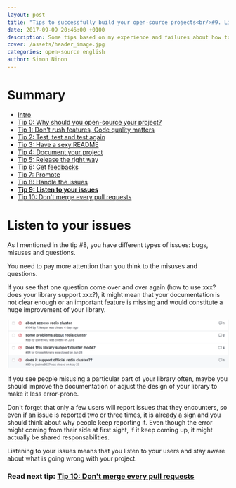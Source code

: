 ```yaml
---
layout: post
title: "Tips to successfully build your open-source projects<br/>#9. Listen to your issues"
date: 2017-09-09 20:46:00 +0100
description: Some tips based on my experience and failures about how to successfully build an open-source project
cover: /assets/header_image.jpg
categories: open-source english
author: Simon Ninon
---
```


# Summary
* [Intro](/2017/09/09/tips-to-build-your-open-source-projects-intro.html)
* [Tip 0: Why should you open-source your project?](/2017/09/09/tips-to-build-your-open-source-projects-tip00-why.html)
* [Tip 1: Don't rush features, Code quality matters](/2017/09/09/tips-to-build-your-open-source-projects-tip01-quality.html)
* [Tip 2: Test, test and test again](/2017/09/09/tips-to-build-your-open-source-projects-tip02-test.html)
* [Tip 3: Have a sexy README](/2017/09/09/tips-to-build-your-open-source-projects-tip03-sexy-readme.html)
* [Tip 4: Document your project](/2017/09/09/tips-to-build-your-open-source-projects-tip04-document.html)
* [Tip 5: Release the right way](/2017/09/09/tips-to-build-your-open-source-projects-tip05-release.html)
* [Tip 6: Get feedbacks](/2017/09/09/tips-to-build-your-open-source-projects-tip06-feedbacks.html)
* [Tip 7: Promote](/2017/09/09/tips-to-build-your-open-source-projects-tip07-promote.html)
* [Tip 8: Handle the issues](/2017/09/09/tips-to-build-your-open-source-projects-tip08-handle-issues.html)
* **[Tip 9: Listen to your issues](/2017/09/09/tips-to-build-your-open-source-projects-tip09-listen-issues.html)**
* [Tip 10: Don't merge every pull requests](/2017/09/09/tips-to-build-your-open-source-projects-tip10-pull-requests.html)


# Listen to your issues
As I mentioned in the tip #8, you have different types of issues: bugs, misuses and questions.

You need to pay more attention than you think to the misuses and questions.

If you see that one question come over and over again (how to use xxx? does your library support xxx?), it might mean that your documentation is not clear enough or an important feature is missing and would constitute a huge improvement of your library.

<img src="/assets/tips_to_build_your_open_source_projects/listen.png" title="listen"/>

If you see people misusing a particular part of your library often, maybe you should improve the documentation or adjust the design of your library to make it less error-prone.

Don't forget that only a few users will report issues that they encounters, so even if an issue is reported two or three times, it is already a sign and you should think about why people keep reporting it.
Even though the error might coming from their side at first sight, if it keep coming up, it might actually be shared responsabilities.

Listening to your issues means that you listen to your users and stay aware about what is going wrong with your project.

### Read next tip: [Tip 10: Don't merge every pull requests](/2017/09/09/tips-to-build-your-open-source-projects-tip10-pull-requests.html)
